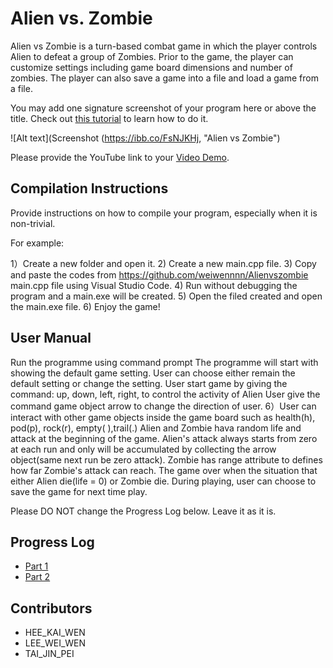 # Alien vs. Zombie

Alien vs Zombie is a turn-based combat game in which the player controls Alien to defeat a group of Zombies. Prior to the game, the player can customize settings including game board dimensions and number of zombies. The player can also save a game into a file and load a game from a file.

You may add one signature screenshot of your program here or above the title. Check out [this tutorial](https://www.digitalocean.com/community/tutorials/markdown-markdown-images) to learn how to do it.


![Alt text](Screenshot (https://ibb.co/FsNJKHj, "Alien vs Zombie")

Please provide the YouTube link to your [Video Demo](https://youtube.com).

## Compilation Instructions

Provide instructions on how to compile your program, especially when it is non-trivial.

For example:

1）Create a new folder and open it.
2) Create a new main.cpp file.
3) Copy and paste the codes from  https://github.com/weiwennnn/Alienvszombie main.cpp file using Visual Studio Code.
4) Run without debugging the program and a main.exe will be created.
5) Open the filed created and open the main.exe file.
6) Enjoy the game!

## User Manual

Run the programme using command prompt
The programme will start with showing the default game setting.
User can choose either remain the default setting or change the setting.
User start game by giving the command: up, down, left, right, to control the activity of Alien
User give the command game object arrow to change the direction of user. 6）User can interact with other game objects inside the game board such as health(h), pod(p), rock(r), empty( ),trail(.)
Alien and Zombie hava random life and attack at the beginning of the game.
Alien's attack always starts from zero at each run and only will be accumulated by collecting the arrow object(same next run be zero attack).
Zombie has range attribute to defines how far Zombie's attack can reach.
The game over when the situation that either Alien die(life = 0) or Zombie die.
During playing, user can choose to save the game for next time play.


Please DO NOT change the Progress Log below. Leave it as it is.

## Progress Log

- [Part 1](PART1.md)
- [Part 2](PART2.md)

## Contributors

- HEE_KAI_WEN
- LEE_WEI_WEN
- TAI_JIN_PEI


